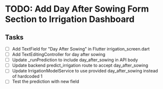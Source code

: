 # TODO: Add Day After Sowing Form Section to Irrigation Dashboard

## Tasks
- [ ] Add TextField for "Day After Sowing" in Flutter irrigation_screen.dart
- [ ] Add TextEditingController for day after sowing
- [ ] Update _runPrediction to include day_after_sowing in API body
- [ ] Update backend predict_irrigation route to accept day_after_sowing
- [ ] Update IrrigationModelService to use provided day_after_sowing instead of hardcoded 1
- [ ] Test the prediction with new field
